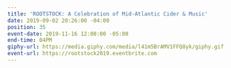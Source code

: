 ```yaml
---
title: 'ROOTSTOCK: A Celebration of Mid-Atlantic Cider & Music'
date: 2019-09-02 20:26:00 -04:00
position: 35
event-date: 2019-11-16 12:00:00 -05:00
end-time: 04PM
giphy-url: https://media.giphy.com/media/l41m5BrAMV1FFQ8yk/giphy.gif
event-url: https://rootstock2019.eventbrite.com
---
```


